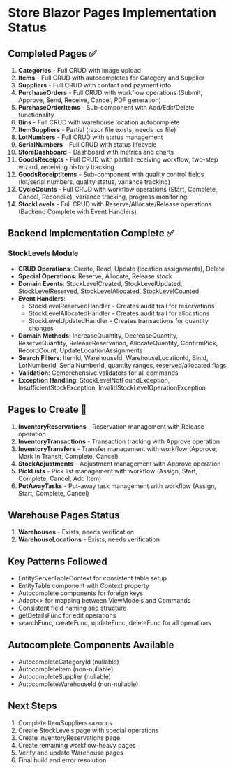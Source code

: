 # Store Blazor Pages Implementation Status

## Completed Pages ✅
1. **Categories** - Full CRUD with image upload
2. **Items** - Full CRUD with autocompletes for Category and Supplier
3. **Suppliers** - Full CRUD with contact and payment info
4. **PurchaseOrders** - Full CRUD with workflow operations (Submit, Approve, Send, Receive, Cancel, PDF generation)
5. **PurchaseOrderItems** - Sub-component with Add/Edit/Delete functionality
6. **Bins** - Full CRUD with warehouse location autocomplete
7. **ItemSuppliers** - Partial (razor file exists, needs .cs file)
8. **LotNumbers** - Full CRUD with status management
9. **SerialNumbers** - Full CRUD with status lifecycle
10. **StoreDashboard** - Dashboard with metrics and charts
11. **GoodsReceipts** - Full CRUD with partial receiving workflow, two-step wizard, receiving history tracking
12. **GoodsReceiptItems** - Sub-component with quality control fields (lot/serial numbers, quality status, variance tracking)
13. **CycleCounts** - Full CRUD with workflow operations (Start, Complete, Cancel, Reconcile), variance tracking, progress monitoring
14. **StockLevels** - Full CRUD with Reserve/Allocate/Release operations (Backend Complete with Event Handlers)

## Backend Implementation Complete ✅
### StockLevels Module
- **CRUD Operations**: Create, Read, Update (location assignments), Delete
- **Special Operations**: Reserve, Allocate, Release stock
- **Domain Events**: StockLevelCreated, StockLevelUpdated, StockLevelReserved, StockLevelAllocated, StockLevelCounted
- **Event Handlers**: 
  - StockLevelReservedHandler - Creates audit trail for reservations
  - StockLevelAllocatedHandler - Creates audit trail for allocations
  - StockLevelUpdatedHandler - Creates transactions for quantity changes
- **Domain Methods**: IncreaseQuantity, DecreaseQuantity, ReserveQuantity, ReleaseReservation, AllocateQuantity, ConfirmPick, RecordCount, UpdateLocationAssignments
- **Search Filters**: ItemId, WarehouseId, WarehouseLocationId, BinId, LotNumberId, SerialNumberId, quantity ranges, reserved/allocated flags
- **Validation**: Comprehensive validators for all commands
- **Exception Handling**: StockLevelNotFoundException, InsufficientStockException, InvalidStockLevelOperationException

## Pages to Create 📝
1. **InventoryReservations** - Reservation management with Release operation
2. **InventoryTransactions** - Transaction tracking with Approve operation
3. **InventoryTransfers** - Transfer management with workflow (Approve, Mark In Transit, Complete, Cancel)
4. **StockAdjustments** - Adjustment management with Approve operation
5. **PickLists** - Pick list management with workflow (Assign, Start, Complete, Cancel, Add Item)
6. **PutAwayTasks** - Put-away task management with workflow (Assign, Start, Complete, Cancel)

## Warehouse Pages Status
1. **Warehouses** - Exists, needs verification
2. **WarehouseLocations** - Exists, needs verification

## Key Patterns Followed
- EntityServerTableContext for consistent table setup
- EntityTable component with Context property
- Autocomplete components for foreign keys
- Adapt<> for mapping between ViewModels and Commands
- Consistent field naming and structure
- getDetailsFunc for edit operations
- searchFunc, createFunc, updateFunc, deleteFunc for all operations

## Autocomplete Components Available
- AutocompleteCategoryId (nullable)
- AutocompleteItem (non-nullable)
- AutocompleteSupplier (nullable)
- AutocompleteWarehouseId (non-nullable)

## Next Steps
1. Complete ItemSuppliers.razor.cs
2. Create StockLevels page with special operations
3. Create InventoryReservations page
4. Create remaining workflow-heavy pages
5. Verify and update Warehouse pages
6. Final build and error resolution
